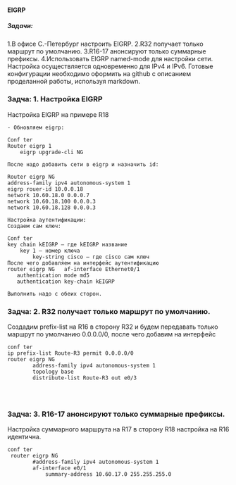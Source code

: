#### EIGRP

##### Задачи:
1.В офисе С.-Петербург настроить EIGRP.
2.R32 получает только маршрут по умолчанию.
3.R16-17 анонсируют только суммарные префиксы.
4.Использовать EIGRP named-mode для настройки сети.
Настройка осуществляется одновременно для IPv4 и IPv6.
Готовые конфигурации необходимо оформить на github с описанием проделанной работы, используя markdown.

###    Задча: 1. Настройка EIGRP

Настройка EIGRP на примере R18
```
- Обновляем eigrp:

Conf ter
Router eigrp 1
	eigrp upgrade-cli NG

После надо добавить сети в eigrp и назначить id:

Router eigrp NG
address-family ipv4 autonomous-system 1
eigrp rouer-id 10.0.0.18
network 10.60.18.0 0.0.0.7
network 10.60.18.100 0.0.0.3
network 10.60.18.128 0.0.0.3

Настройка аутентификации: 
Создаем сам ключ:

Conf ter
key chain kEIGRP – где kEIGRP название 
	key 1 – номер ключа
		key-string cisco – где cisco сам ключ
После чего добавляем на интерфейс аутентификацию 
router eigrp NG   af-interface Ethernet0/1
   authentication mode md5
   authentication key-chain kEIGRP

Выполнить надо с обеих сторон.
```
###    Задча: 2. R32 получает только маршрут по умолчанию.
Создадим prefix-list на R16 в сторону R32 и будем передавать только маршрут по умолчанию 0.0.0.0/0, после чего добавим на интерфейс

```
conf ter
ip prefix-list Route-R3 permit 0.0.0.0/0
router eigrp NG
        address-family ipv4 autonomous-system 1
        topology base
        distribute-list Route-R3 out e0/3




```
###    Задча: 3. R16-17 анонсируют только суммарные префиксы.
Настройка суммарного маршрута на R17 в сторону R18
настройка на R16 идентична.
```
conf ter
 router eigrp NG
        #address-family ipv4 autonomous-system 1
        af-interface e0/1
            summary-address 10.60.17.0 255.255.255.0
        
```
